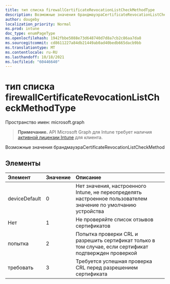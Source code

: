 ```yaml
---
title: тип списка firewallCertificateRevocationListCheckMethodType
description: Возможные значения брандмауэраCertificateRevocationListCheckMethod
author: dougeby
localization_priority: Normal
ms.prod: intune
doc_type: enumPageType
ms.openlocfilehash: 1942fbbe5088e73d648740d7d8a7cb2c86aa7da8
ms.sourcegitcommit: cd8611227a84db21449ab0ad40bedb665dacb9bb
ms.translationtype: MT
ms.contentlocale: ru-RU
ms.lasthandoff: 10/18/2021
ms.locfileid: "60446640"
---
```

# <a name="firewallcertificaterevocationlistcheckmethodtype-enum-type"></a>тип списка firewallCertificateRevocationListCheckMethodType

Пространство имен: microsoft.graph

> **Примечание.** API Microsoft Graph для Intune требует наличия [активной лицензии Intune](https://go.microsoft.com/fwlink/?linkid=839381) для клиента.

Возможные значения брандмауэраCertificateRevocationListCheckMethod

## <a name="members"></a>Элементы
|Элемент|Значение|Описание|
|:---|:---|:---|
|deviceDefault|0|Нет значения, настроенного Intune, не переопределять настроенное пользователем значение по умолчанию устройства|
|Нет|1|Не проверяйте список отзывов сертификатов|
|попытка|2|Попытка проверки CRL и разрешить сертификат только в том случае, если сертификат подтвержден проверкой|
|требовать|3|Требуется успешная проверка CRL перед разрешением сертификата|




